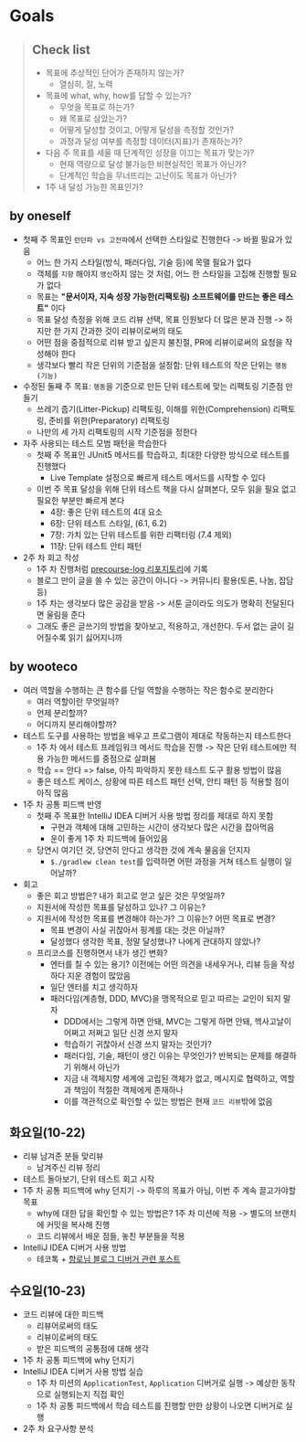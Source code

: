 # Goals

> ## Check list
> - 목표에 추상적인 단어가 존재하지 않는가?
>   - 열심히, 잘, 노력
> - 목표에 what, why, how를 답할 수 있는가?
>   - 무엇을 목표로 하는가?
>   - 왜 목표로 삼았는가?
>   - 어떻게 달성할 것이고, 어떻게 달성을 측정할 것인가?
>   - 과정과 달성 여부를 측정할 데이터(지표)가 존재하는가?
> - 다음 주 목표를 세울 때 단계적인 성장을 이끄는 목표가 맞는가?
>   - 현재 역량으로 달성 불가능한 비현실적인 목표가 아닌가?
>   - 단계적인 학습을 무너뜨리는 고난이도 목표가 아닌가?
> - 1주 내 달성 가능한 목표인가?

## by oneself
- 첫째 주 목표인 `런던파 vs 고전파`에서 선택한 스타일로 진행한다 -> 바뀔 필요가 있음
  - 어느 한 가지 스타일(방식, 패러다임, 기술 등)에 목맬 필요가 없다
  - 객체를 `지향` 해야지 `맹신`하지 않는 것 처럼, 어느 한 스타일을 고집해 진행할 필요가 없다
  - 목표는 **"문서이자, 지속 성장 가능한(리팩토링) 소프트웨어를 만드는 좋은 테스트"** 이다
  - 목표 달성 측정을 위해 코드 리뷰 선택, 목표 인원보다 더 많은 분과 진행 -> 하지만 한 가지 간과한 것이 리뷰이로써의 태도
  - 어떤 점을 중점적으로 리뷰 받고 싶은지 불친절, PR에 리뷰이로써의 요청을 작성해야 한다
  - 생각보다 빨리 작은 단위의 기준점을 설정함: 단위 테스트의 작은 단위는 `행동(기능)`
- 수정된 둘째 주 목표: `행동`을 기준으로 만든 단위 테스트에 맞는 리팩토링 기준점 만들기
  - 쓰레기 줍기(Litter-Pickup) 리팩토링, 이해를 위한(Comprehension) 리팩토링, 준비를 위한(Preparatory) 리팩토링
  - 나만의 세 가지 리팩토링의 시작 기준점을 정한다
- 자주 사용되는 테스트 모범 패턴을 학습한다
  - 첫째 주 목표인 JUnit5 메서드를 학습하고, 최대한 다양한 방식으로 테스트를 진행했다
    - Live Template 설정으로 빠르게 테스트 메서드를 시작할 수 있다
  - 이번 주 목표 달성을 위해 단위 테스트 책을 다시 살펴본다, 모두 읽을 필요 없고 필요한 부분만 빠르게 본다
    - 4장: 좋은 단위 테스트의 4대 요소
    - 6장: 단위 테스트 스타일, (6.1, 6.2)
    - 7장: 가치 있는 단위 테스트를 위한 리팩터링 (7.4 제외)
    - 11장: 단위 테스트 안티 패턴
- 2주 차 회고 작성
  - 1주 차 진행처럼 [precourse-log 리포지토리](https://github.com/ykmxxi/precourse-log)에 기록
  - 블로그 만이 글을 쓸 수 있는 공간이 아니다 -> 커뮤니티 활용(토론, 나눔, 잡담 등)
  - 1주 차는 생각보다 많은 공감을 받음 -> 서툰 글이라도 의도가 명확히 전달된다면 울림을 준다
  - 그래도 좋은 글쓰기의 방법을 찾아보고, 적용하고, 개선한다. 두서 없는 글이 길어질수록 읽기 싫어지니까

## by wooteco
- 여러 역할을 수행하는 큰 함수를 단일 역할을 수행하는 작은 함수로 분리한다
  - 여러 역할이란 무엇일까?
  - 언제 분리할까?
  - 어디까지 분리해야할까?
- 테스트 도구를 사용하는 방법을 배우고 프로그램이 제대로 작동하는지 테스트한다
  - 1주 차 에서 테스트 프레임워크 메서드 학습을 진행 -> 작은 단위 테스트에만 적용 가능한 메서드를 중점으로 살펴봄
  - 학습 == 안다 => false, 아직 파악하지 못한 테스트 도구 활용 방법이 많음
  - 좋은 테스트 케이스, 상황에 따른 테스트 패턴 선택, 안티 패턴 등 적용할 점이 아직 많음 
- 1주 차 공통 피드백 반영
  - 첫째 주 목표한 IntelliJ IDEA 디버거 사용 방법 정리를 제대로 하지 못함
    - 구현과 객체에 대해 고민하는 시간이 생각보다 많은 시간을 잡아먹음
    - 운이 좋게 1주 차 피드백에 들어있음
  - 당연시 여기던 것, 당연히 안다고 생각한 것에 계속 물음을 던지자
    - `$./gradlew clean test`를 입력하면 어떤 과정을 거쳐 테스트 실행이 일어날까?
- 회고
  - 좋은 회고 방법은? 내가 회고로 얻고 싶은 것은 무엇일까?
  - 지원서에 작성한 목표를 달성하고 있나? 그 이유는?
  - 지원서에 작성한 목표를 변경해야 하는가? 그 이유는? 어떤 목표로 변경?
    - 목표 변경이 사실 귀찮아서 핑계를 대는 것은 아닐까?
    - 달성했다 생각한 목표, 정말 달성했나? 나에게 관대하지 않았나?
  - 프리코스를 진행하면서 내가 생긴 변화?
    - 엔터를 칠 수 있는 용기? 이전에는 어떤 의견을 내세우거나, 리뷰 등을 작성하다 지운 경험이 많았음
    - 일단 엔터를 치고 생각하자
    - 패러다임(계층형, DDD, MVC)을 맹목적으로 믿고 따르는 교인이 되지 말자
      - DDD에서는 그렇게 하면 안돼, MVC는 그렇게 하면 안돼, 헥사고날이 어쩌고 저쩌고 일단 신경 쓰지 말자
      - 학습하기 귀찮아서 신경 쓰지 말자는 것인가?
      - 패러다임, 기술, 패턴이 생긴 이유는 무엇인가? 반복되는 문제를 해결하기 위해서 아닌가
      - 지금 내 객체지향 세계에 고립된 객체가 없고, 메시지로 협력하고, 역할과 책임이 적절한 객체에게 존재하나
      - 이를 객관적으로 확인할 수 있는 방법은 현재 `코드 리뷰`밖에 없음 

## 화요일(10-22)
- 리뷰 남겨준 분들 맞리뷰
  - 남겨주신 리뷰 정리
- 테스트 돌아보기, 단위 테스트 회고 시작
- 1주 차 공통 피드백에 why 던지기 -> 하루의 목표가 아님, 이번 주 계속 끌고가야할 목표
  - why에 대한 답을 확인할 수 있는 방법은? 1주 차 미션에 적용 -> 별도의 브랜치에 커밋을 복사해 진행
  - 코드 리뷰에서 배운 점들, 놓친 부분들을 적용
- IntelliJ IDEA 디버거 사용 방법
  - 테코톡 + [향로님 블로그 디버거 관련 포스트](https://jojoldu.tistory.com/149)

## 수요일(10-23)
- 코드 리뷰에 대한 피드백
  - 리뷰어로써의 태도
  - 리뷰이로써의 태도
  - 받은 피드백의 공통점에 대해 생각
- 1주 차 공통 피드백에 why 던지기
- IntelliJ IDEA 디버거 사용 방법 실습
  - 1주 차 미션의 `ApplicationTest`, `Application` 디버거로 실행 -> 예상한 동작으로 실행되는지 직접 확인
  - 1주 차 공통 피드백에서 학습 테스트를 진행할 만한 상황이 나오면 디버거로 실행
- 2주 차 요구사항 분석
